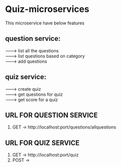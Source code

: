 # Quiz-microservices 

This microservice have below features <br> 

## question service:
---> list all the questions <br>
---> list questions based on category <br>
---> add questions <br>

## quiz service:
---> create quiz <br>
---> get questions for quiz <br>
---> get score for a quiz <br>

## URL FOR QUESTION SERVICE
1) GET -> http://localhost:port/questions/allquestions

## URL FOR QUIZ SERVICE
1) GET -> http://localhost:port/quiz
2) POST ->
